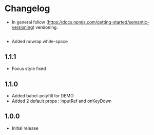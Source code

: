 # Changelog

* In general follow (https://docs.npmjs.com/getting-started/semantic-versioning) versioning.

## <next>
* Added nowrap white-space
  
## 1.1.1
* Focus style fixed

## 1.1.0
* Added babel-polyfill for DEMO
* Added 2 default props : inputRef and onKeyDown

## 1.0.0
* Initial release
